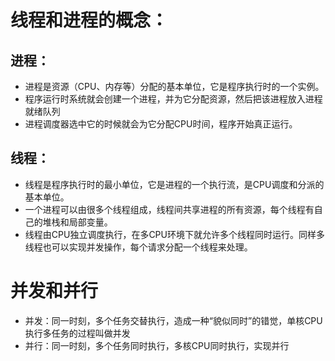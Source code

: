 # 线程和进程的概念：

## 进程：
- 进程是资源（CPU、内存等）分配的基本单位，它是程序执行时的一个实例。
- 程序运行时系统就会创建一个进程，并为它分配资源，然后把该进程放入进程就绪队列
- 进程调度器选中它的时候就会为它分配CPU时间，程序开始真正运行。

## 线程：
- 线程是程序执行时的最小单位，它是进程的一个执行流，是CPU调度和分派的基本单位。
- 一个进程可以由很多个线程组成，线程间共享进程的所有资源，每个线程有自己的堆栈和局部变量。
- 线程由CPU独立调度执行，在多CPU环境下就允许多个线程同时运行。同样多线程也可以实现并发操作，每个请求分配一个线程来处理。

# 并发和并行
- 并发：同一时刻，多个任务交替执行，造成一种“貌似同时”的错觉，单核CPU执行多任务的过程叫做并发
- 并行：同一时刻，多个任务同时执行，多核CPU同时执行，实现并行
